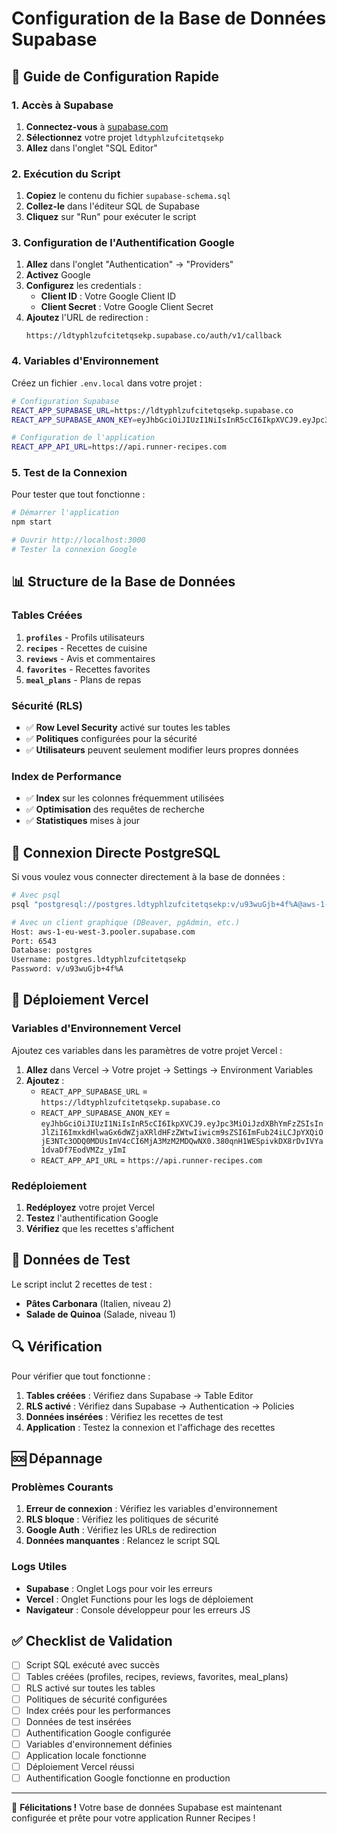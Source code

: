 # Configuration de la Base de Données Supabase

## 🚀 Guide de Configuration Rapide

### 1. Accès à Supabase

1. **Connectez-vous** à [supabase.com](https://supabase.com)
2. **Sélectionnez** votre projet `ldtyphlzufcitetqsekp`
3. **Allez** dans l'onglet "SQL Editor"

### 2. Exécution du Script

1. **Copiez** le contenu du fichier `supabase-schema.sql`
2. **Collez-le** dans l'éditeur SQL de Supabase
3. **Cliquez** sur "Run" pour exécuter le script

### 3. Configuration de l'Authentification Google

1. **Allez** dans l'onglet "Authentication" → "Providers"
2. **Activez** Google
3. **Configurez** les credentials :
   - **Client ID** : Votre Google Client ID
   - **Client Secret** : Votre Google Client Secret
4. **Ajoutez** l'URL de redirection :
   ```
   https://ldtyphlzufcitetqsekp.supabase.co/auth/v1/callback
   ```

### 4. Variables d'Environnement

Créez un fichier `.env.local` dans votre projet :

```bash
# Configuration Supabase
REACT_APP_SUPABASE_URL=https://ldtyphlzufcitetqsekp.supabase.co
REACT_APP_SUPABASE_ANON_KEY=eyJhbGciOiJIUzI1NiIsInR5cCI6IkpXVCJ9.eyJpc3MiOiJzdXBhYmFzZSIsInJlZiI6ImxkdHlwaGx6dWZjaXRldHFzZWtwIiwicm9sZSI6ImFub24iLCJpYXQiOjE3NTc3ODQ0MDUsImV4cCI6MjA3MzM2MDQwNX0.380qnH1WESpivkDX8rDvIVYa1dvaDf7EodVMZz_yImI

# Configuration de l'application
REACT_APP_API_URL=https://api.runner-recipes.com
```

### 5. Test de la Connexion

Pour tester que tout fonctionne :

```bash
# Démarrer l'application
npm start

# Ouvrir http://localhost:3000
# Tester la connexion Google
```

## 📊 Structure de la Base de Données

### Tables Créées

1. **`profiles`** - Profils utilisateurs
2. **`recipes`** - Recettes de cuisine
3. **`reviews`** - Avis et commentaires
4. **`favorites`** - Recettes favorites
5. **`meal_plans`** - Plans de repas

### Sécurité (RLS)

- ✅ **Row Level Security** activé sur toutes les tables
- ✅ **Politiques** configurées pour la sécurité
- ✅ **Utilisateurs** peuvent seulement modifier leurs propres données

### Index de Performance

- ✅ **Index** sur les colonnes fréquemment utilisées
- ✅ **Optimisation** des requêtes de recherche
- ✅ **Statistiques** mises à jour

## 🔧 Connexion Directe PostgreSQL

Si vous voulez vous connecter directement à la base de données :

```bash
# Avec psql
psql "postgresql://postgres.ldtyphlzufcitetqsekp:v/u93wuGjb+4f%A@aws-1-eu-west-3.pooler.supabase.com:6543/postgres"

# Avec un client graphique (DBeaver, pgAdmin, etc.)
Host: aws-1-eu-west-3.pooler.supabase.com
Port: 6543
Database: postgres
Username: postgres.ldtyphlzufcitetqsekp
Password: v/u93wuGjb+4f%A
```

## 🚀 Déploiement Vercel

### Variables d'Environnement Vercel

Ajoutez ces variables dans les paramètres de votre projet Vercel :

1. **Allez** dans Vercel → Votre projet → Settings → Environment Variables
2. **Ajoutez** :
   - `REACT_APP_SUPABASE_URL` = `https://ldtyphlzufcitetqsekp.supabase.co`
   - `REACT_APP_SUPABASE_ANON_KEY` = `eyJhbGciOiJIUzI1NiIsInR5cCI6IkpXVCJ9.eyJpc3MiOiJzdXBhYmFzZSIsInJlZiI6ImxkdHlwaGx6dWZjaXRldHFzZWtwIiwicm9sZSI6ImFub24iLCJpYXQiOjE3NTc3ODQ0MDUsImV4cCI6MjA3MzM2MDQwNX0.380qnH1WESpivkDX8rDvIVYa1dvaDf7EodVMZz_yImI`
   - `REACT_APP_API_URL` = `https://api.runner-recipes.com`

### Redéploiement

1. **Redéployez** votre projet Vercel
2. **Testez** l'authentification Google
3. **Vérifiez** que les recettes s'affichent

## 🧪 Données de Test

Le script inclut 2 recettes de test :
- **Pâtes Carbonara** (Italien, niveau 2)
- **Salade de Quinoa** (Salade, niveau 1)

## 🔍 Vérification

Pour vérifier que tout fonctionne :

1. **Tables créées** : Vérifiez dans Supabase → Table Editor
2. **RLS activé** : Vérifiez dans Supabase → Authentication → Policies
3. **Données insérées** : Vérifiez les recettes de test
4. **Application** : Testez la connexion et l'affichage des recettes

## 🆘 Dépannage

### Problèmes Courants

1. **Erreur de connexion** : Vérifiez les variables d'environnement
2. **RLS bloque** : Vérifiez les politiques de sécurité
3. **Google Auth** : Vérifiez les URLs de redirection
4. **Données manquantes** : Relancez le script SQL

### Logs Utiles

- **Supabase** : Onglet Logs pour voir les erreurs
- **Vercel** : Onglet Functions pour les logs de déploiement
- **Navigateur** : Console développeur pour les erreurs JS

## ✅ Checklist de Validation

- [ ] Script SQL exécuté avec succès
- [ ] Tables créées (profiles, recipes, reviews, favorites, meal_plans)
- [ ] RLS activé sur toutes les tables
- [ ] Politiques de sécurité configurées
- [ ] Index créés pour les performances
- [ ] Données de test insérées
- [ ] Authentification Google configurée
- [ ] Variables d'environnement définies
- [ ] Application locale fonctionne
- [ ] Déploiement Vercel réussi
- [ ] Authentification Google fonctionne en production

---

🎉 **Félicitations !** Votre base de données Supabase est maintenant configurée et prête pour votre application Runner Recipes !

